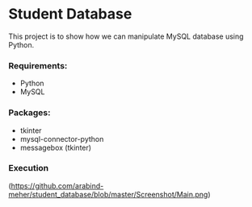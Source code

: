 # Student Database
This project is to show how we can manipulate MySQL database using Python.

### Requirements:
* Python
* MySQL

### Packages:
* tkinter
* mysql-connector-python
* messagebox (tkinter)

### Execution
(https://github.com/arabind-meher/student_database/blob/master/Screenshot/Main.png)
